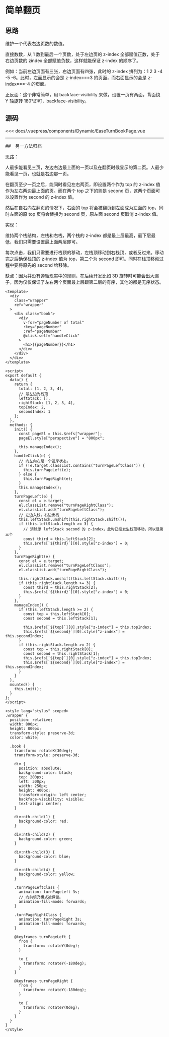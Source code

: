 # 简单翻页

<Dynamic-EaseTurnBookPage/>

## 思路

维护一个代表右边页数的数值。

直接数数，从 1 数到最后一个页数，处于左边页的 z-index 全部赋值正数，处于右边页数的 zindex 全部赋值负数，这样就能保证 z-index 的顺序了。

例如：当前左边页面有三张，右边页面有四张，此时的 z-index 排列为：1 2 3 -4 -5 -6。此时，左面显示的会是 z-index===3 的页面，而右面显示的会是 z-index===-4 的页面。

正反面：这个非常简单，用 backface-visibility 来做，设置一页有两面，背面绕 Y 轴旋转 180°即可，backface-visibility。

## 源码

<<< docs/.vuepress/components/Dynamic/EaseTurnBookPage.vue

---

##　另一方法归档

思路：

人最多能看见三页，左边右边最上面的一页以及在翻页时候显示的第二页。人最少能看见一页，也就是右边那一页。

在翻页至少一页之后，能同时看见左右两页，即设置两个作为 top 的 z-index 值作为左右两边最上面的页。而在两个 top 之下的则是 second 页，这两个页面可以设置作为 second 的 z-index 值。

然后在自右向左翻页的情况下，右面的 top 将会被翻页到左面成为左面的 top，同时左面的原 top 页将会替换为 second 页，原左面 second 页取消 z-index 值。

实现：

维持两个栈结构，左栈和右栈，两个栈的 z-index 都是最上层最高，最下层最低，我们只需要设置最上面两层即可。

每次点击，我们只需要进行栈顶的移动，左栈顶移动到右栈顶，或者反过来。移动完之后确保栈顶的 z-index 值为 top，第二个为 second 即可。同时在栈顶移动过程中要将原先的 second 给移除。

缺点：因为并没有遵循现实中的规则，在后续开发比如 3D 旋转时可能会出大漏子，因为仅仅保证了左右两个页面最上层跟第二层的有序，其他的都是无序状态。

```vue
<template>
  <div
    class="wrapper"
    ref="wrapper"
  >
    <div class="book">
      <div
        v-for="pageNumber of total"
        :key="pageNumber"
        :ref="pageNumber"
        @click.self="handleClick"
      >
        <h1>{{pageNumber}}</h1>
      </div>
    </div>
  </div>
</template>

<script>
export default {
  data() {
    return {
      total: [1, 2, 3, 4],
      // 最左边为栈顶
      leftStack: [],
      rightStack: [1, 2, 3, 4],
      topIndex: 2,
      secondIndex: 1
    };
  },
  methods: {
    init() {
      const pageEl = this.$refs["wrapper"];
      pageEl.style["perspective"] = "800px";

      this.manageIndex();
    },
    handleClick(e) {
      // 向左向右是一个互斥状态。
      if (!e.target.classList.contains("turnPageLeftClass")) {
        this.turnPageLeft(e);
      } else {
        this.turnPageRight(e);
      }
      this.manageIndex();
    },
    turnPageLeft(e) {
      const el = e.target;
      el.classList.remove("turnPageRightClass");
      el.classList.add("turnPageLeftClass");
      // 左边入栈，右边出栈
      this.leftStack.unshift(this.rightStack.shift());
      if (this.leftStack.length >= 3) {
        // 清除原 leftStack second 的 z-index，此时已经发生栈顶移动，所以是第三个
        const third = this.leftStack[2];
        this.$refs[`${third}`][0].style["z-index"] = 0;
      }
    },
    turnPageRight(e) {
      const el = e.target;
      el.classList.remove("turnPageLeftClass");
      el.classList.add("turnPageRightClass");

      this.rightStack.unshift(this.leftStack.shift());
      if (this.rightStack.length >= 3) {
        const third = this.rightStack[2];
        this.$refs[`${third}`][0].style["z-index"] = 0;
      }
    },
    manageIndex() {
      if (this.leftStack.length >= 2) {
        const top = this.leftStack[0];
        const second = this.leftStack[1];

        this.$refs[`${top}`][0].style["z-index"] = this.topIndex;
        this.$refs[`${second}`][0].style["z-index"] = this.secondIndex;
      }
      if (this.rightStack.length >= 2) {
        const top = this.rightStack[0];
        const second = this.rightStack[1];
        this.$refs[`${top}`][0].style["z-index"] = this.topIndex;
        this.$refs[`${second}`][0].style["z-index"] = this.secondIndex;
      }
    }
  },
  mounted() {
    this.init();
  }
};
</script>

<style lang="stylus" scoped>
.wrapper {
  position: relative;
  width: 800px;
  height: 800px;
  transform-style: preserve-3d;
  color: white;

  .book {
    transform: rotateX(30deg);
    transform-style: preserve-3d;

    div {
      position: absolute;
      background-color: black;
      top: 200px;
      left: 300px;
      width: 250px;
      height: 400px;
      transform-origin: left center;
      backface-visibility: visible;
      text-align: center;
    }

    div:nth-child(1) {
      background-color: red;
    }

    div:nth-child(2) {
      background-color: green;
    }

    div:nth-child(3) {
      background-color: blue;
    }

    div:nth-child(4) {
      background-color: yellow;
    }

    .turnPageLeftClass {
      animation: turnPageLeft 3s;
      // 向前填充模式被保留。
      animation-fill-mode: forwards;
    }

    .turnPageRightClass {
      animation: turnPageRight 3s;
      animation-fill-mode: forwards;
    }

    @keyframes turnPageLeft {
      from {
        transform: rotateY(0deg);
      }

      to {
        transform: rotateY(-180deg);
      }
    }

    @keyframes turnPageRight {
      from {
        transform: rotateY(-180deg);
      }

      to {
        transform: rotateY(0deg);
      }
    }
  }
}
</style>

```